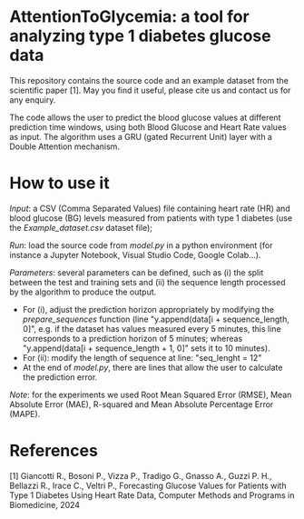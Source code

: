 # AttentionToGlycemia: a tool for analyzing type 1 diabetes glucose data

This repository contains the source code and an example dataset from the scientific paper [1]. May you find it useful, please cite us and contact us for any enquiry.

The code allows the user to predict the blood glucose values at different prediction time windows, using both Blood Glucose and Heart Rate values as input. The algorithm uses a GRU (gated Recurrent Unit) layer with a Double Attention mechanism.

# How to use it 

*Input*: a CSV (Comma Separated Values) file containing heart rate (HR) and blood glucose (BG) levels measured from patients with type 1 diabetes (use the *Example_dataset.csv* dataset file); 

*Run*: load the source code from *model.py* in a python environment (for instance a Jupyter Notebook, Visual Studio Code, Google Colab...). 

*Parameters*: several parameters can be defined, such as (i) the split between the test and training sets and (ii) the sequence length processed by the algorithm to produce the output. 
  -  For (i), adjust the prediction horizon appropriately by modifying the *prepare_sequences* function (line "y.append(data[i + sequence_length, 0]", e.g. if the dataset has values measured every 5 minutes, this line corresponds to a prediction horizon of 5 minutes; whereas "y.append(data[i + sequence_length + 1, 0]" sets it to 10 minutes).
  -  For (ii): modify the length of sequence at line: "seq_lenght = 12"
  -  At the end of *model.py*, there are lines that allow the user to calculate the prediction error. 

*Note*: for the experiments we used Root Mean Squared Error (RMSE), Mean Absolute Error (MAE), R-squared and Mean Absolute Percentage Error (MAPE).

# References

[1] Giancotti R., Bosoni P., Vizza P., Tradigo G., Gnasso A., Guzzi P. H., Bellazzi R., Irace C., Veltri P., Forecasting Glucose Values for Patients with Type 1 Diabetes Using Heart Rate Data, Computer Methods and Programs in Biomedicine, 2024
